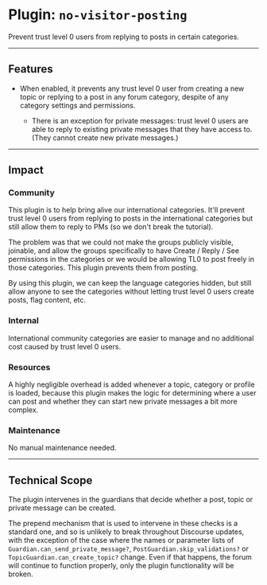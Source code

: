 # Plugin: `no-visitor-posting`

Prevent trust level 0 users from replying to posts in certain categories.

---

## Features

- When enabled, it prevents any trust level 0 user from creating a new topic or replying to a post in any forum category, despite of any category settings and permissions.

  - There is an exception for private messages: trust level 0 users are able to reply to existing private messages that they have access to. (They cannot create new private messages.)

---

## Impact

### Community

This plugin is to help bring alive our international categories. It'll prevent trust level 0 users from replying to posts in the international categories but still allow them to reply to PMs (so we don't break the tutorial).

The problem was that we could not make the groups publicly visible, joinable, and allow the groups specifically to have Create / Reply / See permissions in the categories or we would be allowing TL0 to post freely in those categories. This plugin prevents them from posting.

By using this plugin, we can keep the language categories hidden, but still allow anyone to see the categories without letting trust level 0 users create posts, flag content, etc.

### Internal

International community categories are easier to manage and no additional cost caused by trust level 0 users.

### Resources

A highly negligible overhead is added whenever a topic, category or profile is loaded, because this plugin makes the logic for determining where a user can post and whether they can start new private messages a bit more complex.

### Maintenance

No manual maintenance needed.

---

## Technical Scope

The plugin intervenes in the guardians that decide whether a post, topic or private message can be created.

The prepend mechanism that is used to intervene in these checks is a standard one, and so is unlikely to break throughout Discourse updates, with the exception of the case where the names or parameter lists of `Guardian.can_send_private_message?`, `PostGuardian.skip_validations?` or `TopicGuardian.can_create_topic?` change. Even if that happens, the forum will continue to function properly, only the plugin functionality will be broken.
